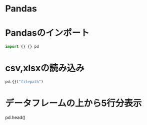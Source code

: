 # Pandas
# Pandasのインポート
```python
import {} {} pd
```

# csv,xlsxの読み込み
```python
pd.{}("filepath")
```
# データフレームの上から5行分表示
pd.head()

